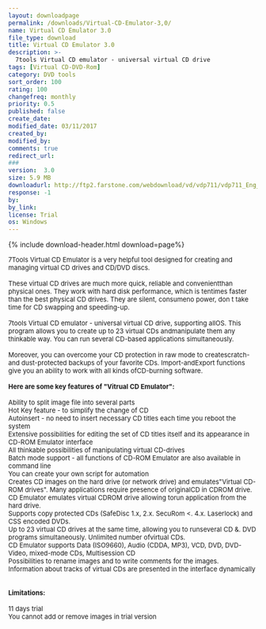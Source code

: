 ```yaml
---
layout: downloadpage
permalink: /downloads/Virtual-CD-Emulator-3,0/
name: Virtual CD Emulator 3.0
file_type: download
title: Virtual CD Emulator 3.0
description: >-
  7tools Virtual CD emulator - universal virtual CD drive
tags: [Virtual CD-DVD-Rom]
category: DVD tools
sort_order: 100
rating: 100
changefreq: monthly
priority: 0.5
published: false
create_date: 
modified_date: 03/11/2017
created_by: 
modified_by: 
comments: true
redirect_url: 
### 
version:  3.0
size: 5.9 MB
downloadurl: http://ftp2.farstone.com/webdownload/vd/vdp711/vdp711_Eng_ESD_03032909.exe
response: -1
by: 
by_link: 
license: Trial 
os: Windows
---
```


{% include download-header.html download=page%}

<p style="fix-download-text !important">
<p><font size="2">7Tools Virtual CD Emulator is a very helpful tool designed for creating and managing virtual CD drives and CD/DVD discs. <br />
<br />
These virtual CD drives are much more quick, reliable and convenientthan physical ones. They work with hard disk performance, which is tentimes faster than the best physical CD drives. They are silent, consumeno power, don t take time for CD swapping and speeding-up.<br />
<br />
7tools Virtual CD emulator - universal virtual CD drive, supporting allOS. This program allows you to create up to 23 virtual CDs andmanipulate them any thinkable way. You can run several CD-based applications simultaneously. <br />
<br />
Moreover, you can overcome your CD protection in raw mode to createscratch- and dust-protected backups of your favorite CDs. Import-andExport functions give you an ability to work with all kinds ofCD-burning software.<br />
<br />
<span><strong>Here are some key features of "Vitrual CD Emulator":</strong></span><br />
<br />
Ability to split image file into several parts<br />
Hot Key feature - to simplify the change of CD<br />
Autoinsert - no need to insert necessary CD titles each time you reboot the system<br />
Extensive possibilities for editing the set of CD titles itself and its appearance in CD-ROM Emulator interface<br />
All thinkable possibilities of manipulating virtual CD-drives<br />
Batch mode support - all functions of CD-ROM Emulator are also available in command line<br />
You can create your own script for automation<br />
Creates CD images on the hard drive (or network drive) and emulates"Virtual CD-ROM drives". Many applications require presence of originalCD in CDROM drive. CD Emulator emulates virtual CDROM drive allowing torun application from the hard drive. <br />
Supports copy protected CDs (SafeDisc 1.x, 2.x. SecuRom &lt;. 4.x. Laserlock) and CSS encoded DVDs. <br />
Up to 23 virtual CD drives at the same time, allowing you to runseveral CD &amp;. DVD programs simultaneously. Unlimited number ofvirtual CDs. <br />
CD Emulator supports Data (ISO9660), Audio (CDDA, MP3), VCD, DVD, DVD-Video, mixed-mode CDs, Multisession CD <br />
Possibilities to rename images and to write comments for the images. <br />
Information about tracks of virtual CDs are presented in the interface dynamically <br />
<br />
<br />
<span><strong>Limitations:</strong></span><br />
<br />
11 days trial<br />
You cannot add or remove images in trial version</font></p></p>
